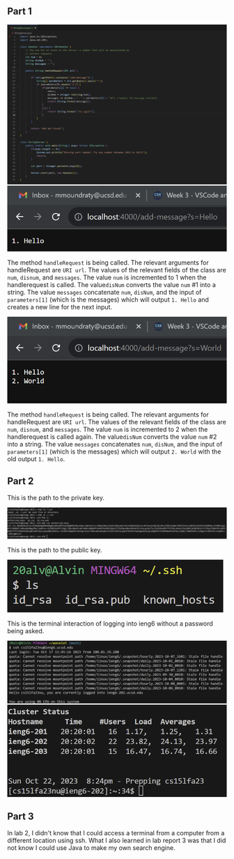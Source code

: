 ## Part 1

![Image](cse15lreport2code.png)
![Image](cse15lweb1.png)

The method `handleRequest` is being called. The relevant arguments for handleRequest are `URI url`.
The values of the relevant fields of the class are `num`, `disnum`, and `messages`. 
The value `num` is incremented to 1 when the handlerequest is called.
The value`disNum` converts the  value `num` #1 into a string.
The value `messages` concatenate `num`, `disNum`, and the input of `parameters[1]` (which is the messages)
which will output `1. Hello` and creates a new line for the next input. 

![Image](cse15lweb2.png)

The method `handleRequest` is being called. The relevant arguments for handleRequest are `URI url`.
The values of the relevant fields of the class are `num`, `disnum`, and `messages`. 
The value `num` is incremented to 2 when the handlerequest is called again.
The value`disNum` converts the  value `num` #2 into a string.
The value `messages` concatenates `num`, `disNum`, and the input of `parameters[1]` (which is the messages)
which will output `2. World` with the old output `1. Hello`. 

## Part 2

This is the path to the private key.

![Image](cse15lreport2ls3.png)

This is the path to the public key.

![Image](cs15lreport2ls.png)

This is the terminal interaction of logging into ieng6 without a password being asked.

![Image](cse15lreport2terminal1.png)
![Image](cse15lreport2terminal2.png)

## Part 3

In lab 2, I didn't know that I could access a terminal from a computer from a different location using ssh. 
What I also learned in lab report 3 was that I did not know I could use Java to make my own search engine.
